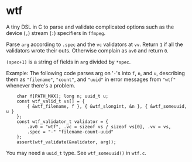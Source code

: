 # wtf

A tiny DSL in C to parse and validate complicated options
such as the device (`,`) stream (`:`) specifiers in `ffmpeg`.

Parse `arg` according to `.spec` and the `vc` validators at `vv`.
Return `1` if all the validators wrote their outs.
Otherwise complain as `av0` and return `0`.

`(spec+1)` is a string of fields in `arg` divided by `*spec`.

Example: The following code parses arg on '`-`'s into `f`, `n`, and `u`,
         describing them as `"filename"`, `"count"`, and `"uuid"` in
         error messages from `"wtf"` whenever there's a problem.

```
    char f[PATH_MAX]; long n; uuid_t u;
    const wtf_valid_t vs[] = {
        { &wtf_filename, f }, { &wtf_slongint, &n }, { &wtf_someuuid, u }
    };
    const wtf_validator_t validator = {
        .av0 = "wtf", .vc = sizeof vs / sizeof vs[0], .vv = vs,
        .spec = "-" "filename-count-uuid"
    };
    assert(wtf_validate(&validator, arg));
```

You may need a `uuid_t` type.  See `wtf_someuuid()` in `wtf.c`.
